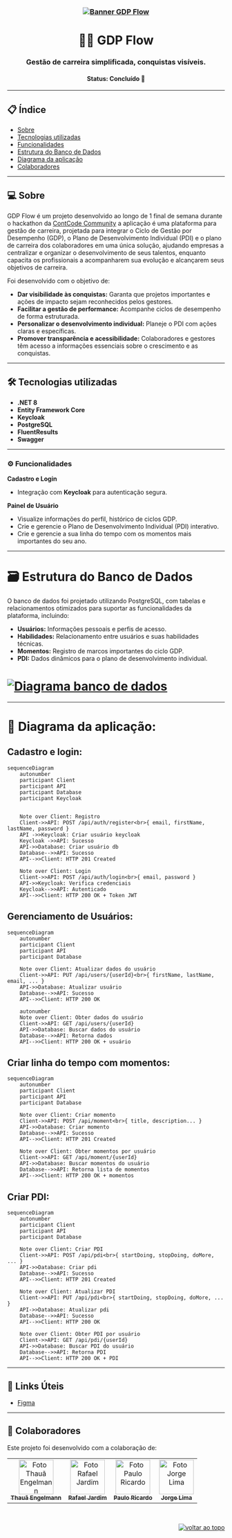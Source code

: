 <h3 align="center">
   <a href="#"><img alt="Banner GDP Flow" title="GDP Flow" src="https://firebasestorage.googleapis.com/v0/b/uploads-58ebc.appspot.com/o/profile.png?alt=media&token=98e579a4-068c-484a-9852-b5282dd26c8e"/></a>
</h3>

<h1 align="center">👨‍💻 GDP Flow</h1>

<h3 align="center">
  Gestão de carreira simplificada, conquistas visíveis.
</h3>

<h4 align="center">
   Status: Concluído 🚀
</h4>

---

## 📋 Índice
- [Sobre](#-sobre)
- [Tecnologias utilizadas](#%EF%B8%8F-tecnologias-utilizadas)
- [Funcionalidades](#%EF%B8%8F-funcionalidades)
- [Estrutura do Banco de Dados](#%EF%B8%8F-estrutura-do-banco-de-dados)
- [Diagrama da aplicação](#-diagrama-da-aplicação)
- [Colaboradores](#-colaboradores)

---

## 💻 Sobre
GDP Flow é um projeto desenvolvido ao longo de 1 final de semana durante o hackathon da [ContCode Community](https://www.linkedin.com/company/contcode-community/posts/?feedView=all)
a aplicação é uma plataforma para gestão de carreira, projetada para integrar o Ciclo de Gestão por Desempenho (GDP), o Plano de Desenvolvimento Individual (PDI) e o plano de carreira dos colaboradores em uma única solução, ajudando empresas a centralizar e organizar o desenvolvimento de seus talentos, enquanto capacita os profissionais a acompanharem sua evolução e alcançarem seus objetivos de carreira.

Foi desenvolvido com o objetivo de:
- **Dar visibilidade às conquistas:** Garanta que projetos importantes e ações de impacto sejam reconhecidos pelos gestores.
- **Facilitar a gestão de performance:** Acompanhe ciclos de desempenho de forma estruturada.
- **Personalizar o desenvolvimento individual:** Planeje o PDI com ações claras e específicas.
- **Promover transparência e acessibilidade:** Colaboradores e gestores têm acesso a informações essenciais sobre o crescimento e as conquistas.

---

## 🛠️ Tecnologias utilizadas
  - **.NET 8**
  - **Entity Framework Core**
  - **Keycloak**
  - **PostgreSQL**
  - **FluentResults**
  - **Swagger**

---

### ⚙️ Funcionalidades
**Cadastro e Login**
  - Integração com **Keycloak** para autenticação segura.

**Painel de Usuário**
  - Visualize informações do perfil, histórico de ciclos GDP.
  - Crie e gerencie o Plano de Desenvolvimento Individual (PDI) interativo.
  - Crie e gerencie a sua linha do tempo com os momentos mais importantes do seu ano.

---

# 🗃️ Estrutura do Banco de Dados
O banco de dados foi projetado utilizando PostgreSQL, com tabelas e relacionamentos otimizados para suportar as funcionalidades da plataforma, incluindo:
  - **Usuários:** Informações pessoais e perfis de acesso.
  - **Habilidades:** Relacionamento entre usuários e suas habilidades técnicas.
  - **Momentos:** Registro de marcos importantes do ciclo GDP.
  - **PDI:** Dados dinâmicos para o plano de desenvolvimento individual.

<h1 align="start">
   <a href="#"><img alt="Diagrama banco de dados" title="Diagrama banco de dados" src="https://firebasestorage.googleapis.com/v0/b/uploads-58ebc.appspot.com/o/db-diagram.png?alt=media&token=90fd5496-5b50-45ca-965a-d9b1dfd51c5f"/></a>
</h1>

---

# 🧩 Diagrama da aplicação:

## Cadastro e login:
```mermaid
sequenceDiagram
    autonumber
    participant Client
    participant API
    participant Database
    participant Keycloak


    Note over Client: Registro
    Client->>API: POST /api/auth/register<br>{ email, firstName, lastName, password }
    API ->>Keycloak: Criar usuário keycloak
    Keycloak ->>API: Sucesso
    API->>Database: Criar usuário db
    Database-->>API: Sucesso
    API-->>Client: HTTP 201 Created

    Note over Client: Login
    Client->>API: POST /api/auth/login<br>{ email, password }
    API->>Keycloak: Verifica credenciais
    Keycloak-->>API: Autenticado
    API-->>Client: HTTP 200 OK + Token JWT
```

## Gerenciamento de Usuários:
```mermaid
sequenceDiagram
    autonumber
    participant Client
    participant API
    participant Database

    Note over Client: Atualizar dados do usuário
    Client->>API: PUT /api/users/{userId}<br>{ firstName, lastName, email, ... }
    API->>Database: Atualizar usuário
    Database-->>API: Sucesso
    API-->>Client: HTTP 200 OK

    autonumber
    Note over Client: Obter dados do usuário
    Client->>API: GET /api/users/{userId}
    API->>Database: Buscar dados do usuário
    Database-->>API: Retorna dados
    API-->>Client: HTTP 200 OK + usuário
```

## Criar linha do tempo com momentos:
```mermaid
sequenceDiagram
    autonumber
    participant Client
    participant API
    participant Database

    Note over Client: Criar momento
    Client->>API: POST /api/moment<br>{ title, description... }
    API->>Database: Criar momento
    Database-->>API: Sucesso
    API-->>Client: HTTP 201 Created

    Note over Client: Obter momentos por usuário
    Client->>API: GET /api/moment/{userId}
    API->>Database: Buscar momentos do usuário
    Database-->>API: Retorna lista de momentos
    API-->>Client: HTTP 200 OK + momentos
```

## Criar PDI:
```mermaid
sequenceDiagram
    autonumber
    participant Client
    participant API
    participant Database

    Note over Client: Criar PDI
    Client->>API: POST /api/pdi<br>{ startDoing, stopDoing, doMore, ... }
    API->>Database: Criar pdi
    Database-->>API: Sucesso
    API-->>Client: HTTP 201 Created

    Note over Client: Atualizar PDI
    Client->>API: PUT /api/pdi<br>{ startDoing, stopDoing, doMore, ... }
    API->>Database: Atualizar pdi
    Database-->>API: Sucesso
    API-->>Client: HTTP 200 OK

    Note over Client: Obter PDI por usuário
    Client->>API: GET /api/pdi/{userId}
    API->>Database: Buscar PDI do usuário
    Database-->>API: Retorna PDI
    API-->>Client: HTTP 200 OK + PDI
```

---

## 🔗 Links Úteis
- [Figma](https://www.figma.com/design/t85gM3lPYiil6qGyg3VE3Y/GDP-Flow?node-id=0-1&t=wRVPSYK6sbv3Dvp7-1)

---

## 🤝 Colaboradores

Este projeto foi desenvolvido com a colaboração de:

<table>
  <tr>
    <td align="center"><a href="https://www.linkedin.com/in/thau%C3%A3-engelmann-6aaa04219/"><img src="https://firebasestorage.googleapis.com/v0/b/uploads-58ebc.appspot.com/o/thaua.jpeg?alt=media&token=e44f6155-1d22-468c-83e0-ec59d88051a7" width="80px;" alt="Foto Thauã Engelmann"/><br /><sub><b>Thauã Engelmann</b></sub></a><br /></td>
   <td align="center"><a href="https://www.linkedin.com/in/rafaelmjardim/"><img src="https://firebasestorage.googleapis.com/v0/b/uploads-58ebc.appspot.com/o/rafael.jpeg?alt=media&token=45ec6c25-cae9-4443-a547-7d1b1c5de93c" width="80px;" alt="Foto Rafael Jardim"/><br /><sub><b>Rafael Jardim</b></sub></a><br /></td>
 <td align="center"><a href="https://www.linkedin.com/in/paulo-ricardo-magalhaes/"><img src="https://firebasestorage.googleapis.com/v0/b/uploads-58ebc.appspot.com/o/paulo.jpeg?alt=media&token=8658818a-1377-478a-884e-03efc40f2980" width="80px;" alt="Foto Paulo Ricardo"/><br /><sub><b>Paulo Ricardo</b></sub></a><br /></td>
     <td align="center"><a href="https://www.linkedin.com/in/jorge--lima/"><img src="https://firebasestorage.googleapis.com/v0/b/uploads-58ebc.appspot.com/o/castion.jpeg?alt=media&token=73e7ba04-0ded-4a54-b59f-60a23fc472f4" width="80px;" alt="Foto Jorge Lima"/><br /><sub><b>Jorge Lima</b></sub></a><br /></td>
  </tr>
</table>

</br>
<p align="right"><a href="#top"><img src="https://img.shields.io/static/v1?label&message=voltar+ao+topo&color=444444&style=flat&logo" alt="voltar ao topo" /></a></p>
